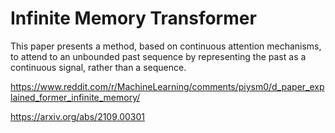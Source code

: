 
# Infinite Memory Transformer

This paper presents a method, based on continuous attention mechanisms, to attend to an unbounded past sequence by representing the past as a continuous signal, rather than a sequence.

https://www.reddit.com/r/MachineLearning/comments/piysm0/d_paper_explained_former_infinite_memory/

https://arxiv.org/abs/2109.00301
